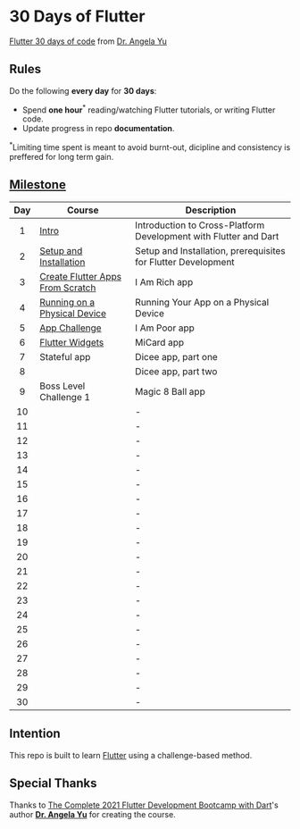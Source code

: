 # 30 Days of Flutter

[Flutter 30 days of code](https://github.com/londonappbrewery/Flutter-Course-Resources) from [Dr. Angela Yu](https://www.udemy.com/course/flutter-bootcamp-with-dart/#instructor-1)

## Rules
Do the following **every day** for **30 days**:
* Spend **one hour**<sup>*</sup> reading/watching Flutter tutorials, or writing Flutter code.
* Update progress in repo **documentation**.

<sup>*</sup>Limiting time spent is meant to avoid burnt-out, dicipline and consistency is preffered for long term gain.

## [Milestone](https://github.com/londonappbrewery/Flutter-Course-Resources)

| Day | Course | Description |
|:---:|--------|-------------|
|1| [Intro](https://github.com/fadhilhaka/30-Days-of-Flutter/tree/main/Day%201) | Introduction to Cross-Platform Development with Flutter and Dart |
|2| [Setup and Installation](https://github.com/fadhilhaka/30-Days-of-Flutter/tree/main/Day%202) | Setup and Installation, prerequisites for Flutter Development |
|3| [Create Flutter Apps From Scratch](https://github.com/fadhilhaka/30-Days-of-Flutter/tree/main/Day%203) | I Am Rich app |
|4| [Running on a Physical Device](https://github.com/fadhilhaka/30-Days-of-Flutter/tree/main/Day%204) | Running Your App on a Physical Device |
|5| [App Challenge](https://github.com/fadhilhaka/30-Days-of-Flutter/tree/main/Day%205) | I Am Poor app |
|6| [Flutter Widgets](https://github.com/fadhilhaka/30-Days-of-Flutter/tree/main/Day%206) | MiCard app |
|7| Stateful app | Dicee app, part one |
|8|  | Dicee app, part two |
|9| Boss Level Challenge 1 | Magic 8 Ball app |
|10|  | - |
|11|  | - |
|12|  | - |
|13|  | - |
|14|  | - |
|15|  | - |
|16|  | - |
|17|  | - |
|18|  | - |
|19|  | - |
|20|  | - |
|21|  | - |
|22|  | - |
|23|  | - |
|24|  | - |
|25|  | - |
|26|  | - |
|27|  | - |
|28|  | - |
|29|  | - |
|30|  | - |

## Intention

This repo is built to learn [Flutter](https://flutter.dev) using a challenge-based method.

## Special Thanks

Thanks to [The Complete 2021 Flutter Development Bootcamp with Dart](https://www.udemy.com/share/101WB6AEocdVxTTHg=/)'s author [**Dr. Angela Yu**](https://www.udemy.com/user/4b4368a3-b5c8-4529-aa65-2056ec31f37e/) for creating the course.